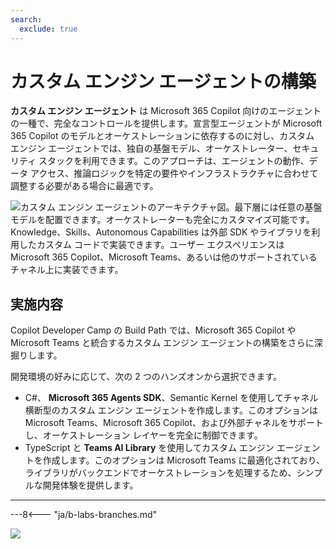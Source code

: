 ```yaml
---
search:
  exclude: true
---
```

# カスタム エンジン エージェントの構築

**カスタム エンジン エージェント** は Microsoft 365 Copilot 向けのエージェントの一種で、完全なコントロールを提供します。宣言型エージェントが Microsoft 365 Copilot のモデルとオーケストレーションに依存するのに対し、カスタム エンジン エージェントでは、独自の基盤モデル、オーケストレーター、セキュリティ スタックを利用できます。このアプローチは、エージェントの動作、データ アクセス、推論ロジックを特定の要件やインフラストラクチャに合わせて調整する必要がある場合に最適です。

![カスタム エンジン エージェントのアーキテクチャ図。最下層には任意の基盤モデルを配置できます。オーケストレーターも完全にカスタマイズ可能です。Knowledge、Skills、Autonomous Capabilities は外部 SDK やライブラリを利用したカスタム コードで実装できます。ユーザー エクスペリエンスは Microsoft 365 Copilot、Microsoft Teams、あるいは他のサポートされているチャネル上に実装できます。](../../assets/images/m365-custom-engine-agent.png)

## 実施内容

Copilot Developer Camp の Build Path では、Microsoft 365 Copilot や Microsoft Teams と統合するカスタム エンジン エージェントの構築をさらに深掘りします。

開発環境の好みに応じて、次の 2 つのハンズオンから選択できます。

* C#、 **Microsoft 365 Agents SDK**、Semantic Kernel を使用してチャネル横断型のカスタム エンジン エージェントを作成します。このオプションは Microsoft Teams、Microsoft 365 Copilot、および外部チャネルをサポートし、オーケストレーション レイヤーを完全に制御できます。
* TypeScript と **Teams AI Library** を使用してカスタム エンジン エージェントを作成します。このオプションは Microsoft Teams に最適化されており、ライブラリがバックエンドでオーケストレーションを処理するため、シンプルな開発体験を提供します。

---

---8<--- "ja/b-labs-branches.md"

<img src="https://m365-visitor-stats.azurewebsites.net/copilot-camp/custom-engine/index--ja" />